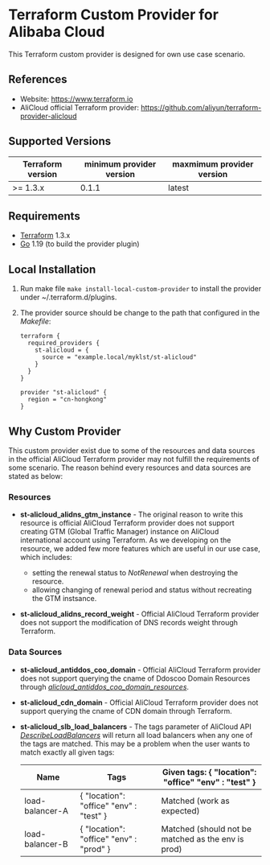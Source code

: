 Terraform Custom Provider for Alibaba Cloud
===========================================

This Terraform custom provider is designed for own use case scenario.

References
----------

- Website: https://www.terraform.io
- AliCloud official Terraform provider: https://github.com/aliyun/terraform-provider-alicloud

Supported Versions
------------------

| Terraform version | minimum provider version |maxmimum provider version
| ---- | ---- | ----|
| >= 1.3.x	| 0.1.1	| latest |

Requirements
------------

-	[Terraform](https://www.terraform.io/downloads.html) 1.3.x
-	[Go](https://golang.org/doc/install) 1.19 (to build the provider plugin)

Local Installation
------------------

1. Run make file `make install-local-custom-provider` to install the provider under ~/.terraform.d/plugins.

2. The provider source should be change to the path that configured in the *Makefile*:

    ```
    terraform {
      required_providers {
        st-alicloud = {
          source = "example.local/myklst/st-alicloud"
        }
      }
    }

    provider "st-alicloud" {
      region = "cn-hongkong"
    }
    ```

Why Custom Provider
-------------------

This custom provider exist due to some of the resources and data sources in the official AliCloud Terraform provider may
not fulfill the requirements of some scenario. The reason behind every resources and data sources are stated as below:

### Resources

- **st-alicloud_alidns_gtm_instance** - The original reason to write this resource is official AliCloud Terraform provider
  does not support creating GTM (Global Traffic Manager) instance on AliCloud international account using Terraform. As we
  developing on the resource, we added few more features which are useful in our use case, which includes:
  - setting the renewal status to *NotRenewal* when destroying the resource.
  - allowing changing of renewal period and status without recreating the GTM instsance.

- **st-alicloud_alidns_record_weight** - Official AliCloud Terraform provider does not support the modification of DNS
  records weight through Terraform.

### Data Sources

- **st-alicloud_antiddos_coo_domain** - Official AliCloud Terraform provider does not support querying the cname of
  Ddoscoo Domain Resources through [*alicloud_antiddos_coo_domain_resources*](https://registry.terraform.io/providers/aliyun/alicloud/latest/docs/data-sources/ddoscoo_domain_resources).

- **st-alicloud_cdn_domain** - Official AliCloud Terraform provider does not support querying the cname of CDN domain
  through Terraform.

- **st-alicloud_slb_load_balancers** - The tags parameter of AliCloud API [*DescribeLoadBalancers*](https://www.alibabacloud.com/help/en/server-load-balancer/latest/describeloadbalancers) will return all load balancers when any one of the tags are matched. This may be a problem when the user
  wants to match exactly all given tags:

  | Name            | Tags                                            | Given tags: {   "location": "office"   "env"     : "test" } |
  |-----------------|-------------------------------------------------|-------------------------------------------------------------|
  | load-balancer-A | {   "location": "office"   "env"     : "test" } | Matched (work as expected)                                  |
  | load-balancer-B | {   "location": "office"   "env"     : "prod" } | Matched (should not be matched as the env is prod)          |
